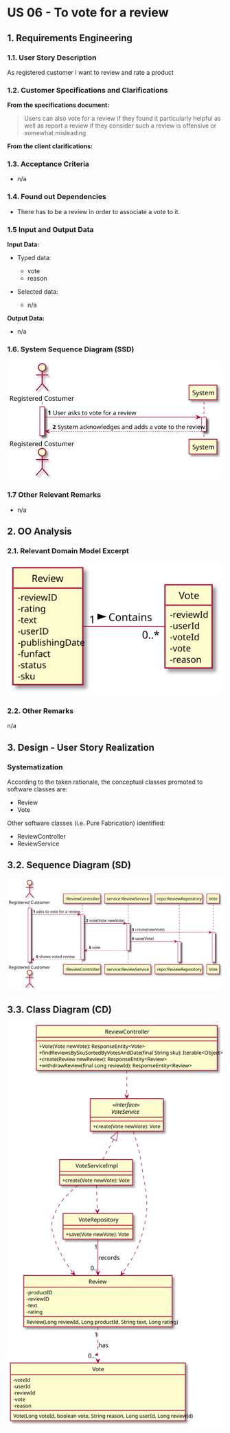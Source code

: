# US 06 - To vote for a review

## 1. Requirements Engineering

### 1.1. User Story Description

As registered customer I want to review and rate a product

### 1.2. Customer Specifications and Clarifications

**From the specifications document:**

> Users
can also vote for a review if they found it particularly helpful as well as report a review if they consider
such a review is offensive or somewhat misleading

**From the client clarifications:**

### 1.3. Acceptance Criteria
* n/a
### 1.4. Found out Dependencies

* There has to be a review in order to associate a vote to it.

### 1.5 Input and Output Data

**Input Data:**

* Typed data:
    * vote
    * reason

* Selected data:
    * n/a

**Output Data:**

* n/a

### 1.6. System Sequence Diagram (SSD)


![US06-SSD](US06-SSD.svg)


### 1.7 Other Relevant Remarks

* n/a


## 2. OO Analysis

### 2.1. Relevant Domain Model Excerpt

![US06-MD](US06-MD.svg)

### 2.2. Other Remarks

n/a

## 3. Design - User Story Realization
### Systematization ##

According to the taken rationale, the conceptual classes promoted to software classes are:

* Review
* Vote

Other software classes (i.e. Pure Fabrication) identified:

* ReviewController
* ReviewService

## 3.2. Sequence Diagram (SD)

![US06-SD](US06-SD.svg)


## 3.3. Class Diagram (CD)

![US06-CD](US06-CD.svg)

